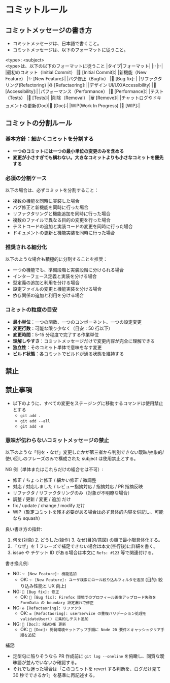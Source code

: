 # コミットルール

## コミットメッセージの書き方

- コミットメッセージは、日本語で書くこと。
- コミットメッセージは、以下のフォーマットに従うこと。

\<type>: \<subject>  
\<type>は、以下の以下のフォーマットに従うこと
|タイプ|フォーマット|
|:-|:-|
|最初のコミット（Initial Commit） |🎉 [Initial Commit]:|
|新機能（New Feature） |✨ [New Feature]:|
|バグ修正（Bugfix） |🐛 [Bug fix]: |
|リファクタリング(Refactoring) |♻️ [Refactaoring]:|
|デザイン UI/UX(Accessibility) |🎨 [Accessibility]:|
|パフォーマンス（Performance） |🐎 [Performance]:|
|テスト（Tests） |🚨 [Tests]:|
|削除（Removal） |🗑️ [Remove]:|
|チャットログやドキュメントの更新(Doc)|📖 [Doc]:|
|WIP(Work In Progress) |🚧 [WIP]:|

## コミットの分割ルール

### 基本方針：細かくコミットを分割する

- **一つのコミットには一つの最小単位の変更のみを含める**
- **変更が小さすぎても構わない。大きなコミットよりも小さなコミットを優先する**

### 必須の分割ケース

以下の場合は、必ずコミットを分割すること：

- 複数の機能を同時に実装した場合
- バグ修正と新機能を同時に行った場合
- リファクタリングと機能追加を同時に行った場合
- 複数のファイルで異なる目的の変更を行った場合
- テストコードの追加と実装コードの変更を同時に行った場合
- ドキュメントの更新と機能実装を同時に行った場合

### 推奨される細分化

以下のような場合も積極的に分割することを推奨：

- 一つの機能でも、準備段階と実装段階に分けられる場合
- インターフェース定義と実装を分ける場合
- 型定義の追加と利用を分ける場合
- 設定ファイルの変更と機能実装を分ける場合
- 依存関係の追加と利用を分ける場合

### コミットの粒度の目安

- **最小単位**：一つの関数、一つのコンポーネント、一つの設定変更
- **変更行数**：可能な限り少なく（目安：50 行以下）
- **変更時間**：5-15 分程度で完了する作業単位
- **理解しやすさ**：コミットメッセージだけで変更内容が完全に理解できる
- **独立性**：そのコミット単体で意味をなす変更
- **ビルド状態**：各コミットでビルドが通る状態を維持する

## 禁止

## **禁止事項**

- 以下のように、すべての変更をステージングに移動するコマンドは使用禁止とする
  - `git add .`
  - `git add --all`
  - `git add -A`

### 意味が伝わらないコミットメッセージの禁止

以下のような「何を・なぜ」変更したかが第三者から判別できない曖昧/抽象的/使い回しのフレーズのみで構成された subject は使用禁止とする。

NG 例（単体またはこれらだけの組合せは不可）:

- 修正 / ちょっと修正 / 細かい修正 / 微調整
- 対応 / 対応しました / レビュー指摘対応 / 指摘対応 / PR 指摘反映
- リファクタ / リファクタリングのみ（対象が不明瞭な場合）
- 調整 / 更新 / 変更 / 追加 だけ
- fix / update / change / modify だけ
- WIP（暫定コミットを残す必要がある場合は必ず具体的内容を併記し、可能なら squash）

良い書き方の指針:

1. 何を(対象) 2. どうした(操作) 3. なぜ(目的/意図) の順で最小限具体化する。
2. 「なぜ」を 1 フレーズで補足できない場合は本文(空行後)に詳細を書く。
3. issue や チケット ID がある場合は本文に `Refs: #123` 等で関連付ける。

書き換え例:

- NG: `✨ [New Feature]: 機能追加`
  - OK: `✨ [New Feature]: ユーザ検索にロール絞り込みフィルタを追加` (目的: 絞り込み性能と UX 向上)
- NG: `🐛 [Bug fix]: 修正`
  - OK: `🐛 [Bug fix]: Firefox 環境でのプロフィール画像アップロード失敗を FormData の boundary 設定漏れで修正`
- NG: `♻️ [Refactaoring]: リファクタ`
  - OK: `♻️ [Refactaoring]: userService の重複バリデーション処理を validateUser() に集約しテスト追加`
- NG: `📖 [Doc]: README 更新`
  - OK: `📖 [Doc]: 開発環境セットアップ手順に Node 20 要件とキャッシュクリア手順を追記`

補足:

- 定型句に陥りそうなら PR 作成前に `git log --oneline` を俯瞰し、同質な曖昧語が並んでいないか確認する。
- それでも迷った場合は「このコミットを revert する判断を、ログだけ見て 30 秒でできるか?」を基準に再記述する。
